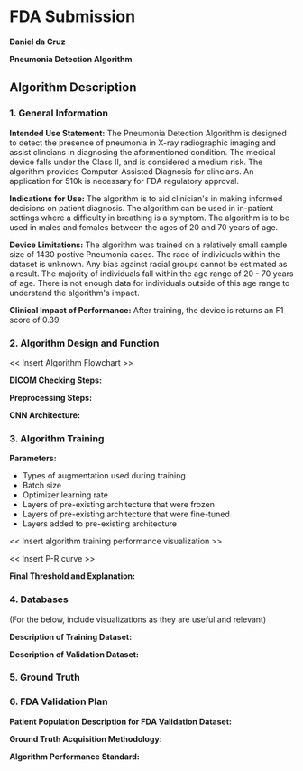 # FDA  Submission

**Daniel da Cruz**

**Pneumonia Detection Algorithm**

## Algorithm Description 

### 1. General Information

**Intended Use Statement:** 
The Pneumonia Detection Algorithm is designed to detect the presence of pneumonia in X-ray radiographic imaging and assist clincians in diagnosing the aformentioned condition. The medical device falls under the Class II, and is considered a medium risk. The algorithm provides Computer-Assisted Diagnosis for clincians. An application for 510k is necessary for FDA regulatory approval. 

**Indications for Use:**
The algorithm is to aid clinician's in making informed decisions on patient diagnosis. The algorithm can be used in in-patient settings where a difficulty in breathing is a symptom. The algorithm is to be used in males and females between the ages of 20 and 70 years of age. 

**Device Limitations:**
The algorithm was trained on a relatively small sample size of 1430 postive Pneumonia cases. The race of individuals within the dataset is unknown. Any bias against racial groups cannot be estimated as a result. The majority of individuals fall within the age range of 20 - 70 years of age. There is not enough data for individuals outside of this age range to understand the algorithm's impact. 

**Clinical Impact of Performance:**
After training, the device is returns an F1 score of 0.39. 

### 2. Algorithm Design and Function

<< Insert Algorithm Flowchart >>

**DICOM Checking Steps:**

**Preprocessing Steps:**

**CNN Architecture:**


### 3. Algorithm Training

**Parameters:**
* Types of augmentation used during training
* Batch size
* Optimizer learning rate
* Layers of pre-existing architecture that were frozen
* Layers of pre-existing architecture that were fine-tuned
* Layers added to pre-existing architecture

<< Insert algorithm training performance visualization >> 

<< Insert P-R curve >>

**Final Threshold and Explanation:**

### 4. Databases
 (For the below, include visualizations as they are useful and relevant)

**Description of Training Dataset:** 



**Description of Validation Dataset:** 


### 5. Ground Truth



### 6. FDA Validation Plan

**Patient Population Description for FDA Validation Dataset:**

**Ground Truth Acquisition Methodology:**

**Algorithm Performance Standard:**
